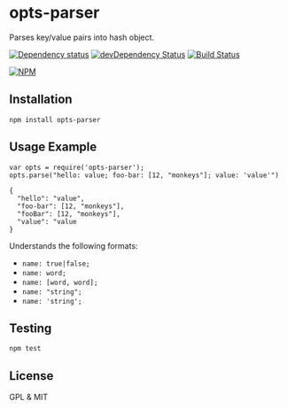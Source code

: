 # opts-parser

Parses key/value pairs into hash object.

[![Dependency status](https://david-dm.org/alexgorbatchev/opts-parser.png)](https://david-dm.org/alexgorbatchev/opts-parser)
[![devDependency Status](https://david-dm.org/alexgorbatchev/opts-parser/dev-status.png)](https://david-dm.org/alexgorbatchev/opts-parser#info=devDependencies)
[![Build Status](https://travis-ci.org/alexgorbatchev/opts-parser.png)](https://travis-ci.org/alexgorbatchev/opts-parser)

[![NPM](https://nodei.co/npm/opts-parser.png?downloads=true&stars=true)](https://npmjs.org/package/opts-parser)

## Installation

    npm install opts-parser

## Usage Example

    var opts = require('opts-parser');
    opts.parse("hello: value; foo-bar: [12, "monkeys"]; value: 'value'")

    {
      "hello": "value",
      "foo-bar": [12, "monkeys"],
      "fooBar": [12, "monkeys"],
      "value": "value
    }

Understands the following formats:

- `name: true|false;`
- `name: word;`
- `name: [word, word];`
- `name: "string";`
- `name: 'string';`

## Testing

    npm test

## License

GPL & MIT

